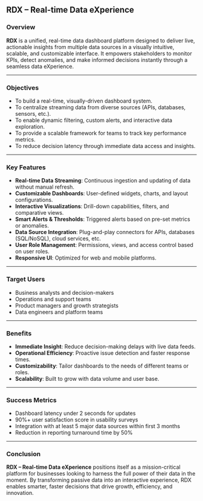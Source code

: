 ## **RDX – Real-time Data eXperience**

### **Overview**

**RDX** is a unified, real-time data dashboard platform designed to deliver live, actionable insights from multiple data sources in a visually intuitive, scalable, and customizable interface. It empowers stakeholders to monitor KPIs, detect anomalies, and make informed decisions instantly through a seamless data eXperience.

---

### **Objectives**

* To build a real-time, visually-driven dashboard system.
* To centralize streaming data from diverse sources (APIs, databases, sensors, etc.).
* To enable dynamic filtering, custom alerts, and interactive data exploration.
* To provide a scalable framework for teams to track key performance metrics.
* To reduce decision latency through immediate data access and insights.

---

### **Key Features**

* **Real-time Data Streaming**: Continuous ingestion and updating of data without manual refresh.
* **Customizable Dashboards**: User-defined widgets, charts, and layout configurations.
* **Interactive Visualizations**: Drill-down capabilities, filters, and comparative views.
* **Smart Alerts & Thresholds**: Triggered alerts based on pre-set metrics or anomalies.
* **Data Source Integration**: Plug-and-play connectors for APIs, databases (SQL/NoSQL), cloud services, etc.
* **User Role Management**: Permissions, views, and access control based on user roles.
* **Responsive UI**: Optimized for web and mobile platforms.

---

### **Target Users**

* Business analysts and decision-makers
* Operations and support teams
* Product managers and growth strategists
* Data engineers and platform teams

---

### **Benefits**

* **Immediate Insight**: Reduce decision-making delays with live data feeds.
* **Operational Efficiency**: Proactive issue detection and faster response times.
* **Customizability**: Tailor dashboards to the needs of different teams or roles.
* **Scalability**: Built to grow with data volume and user base.

---

### **Success Metrics**

* Dashboard latency under 2 seconds for updates
* 90%+ user satisfaction score in usability surveys
* Integration with at least 5 major data sources within first 3 months
* Reduction in reporting turnaround time by 50%

---

### **Conclusion**

**RDX – Real-time Data eXperience** positions itself as a mission-critical platform for businesses looking to harness the full power of their data in the moment. By transforming passive data into an interactive experience, RDX enables smarter, faster decisions that drive growth, efficiency, and innovation.
